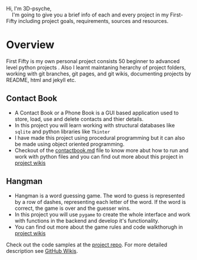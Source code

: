 Hi, I'm 3D-psyche,\
&nbsp;&nbsp;&nbsp;&nbsp;I'm going to give you a brief info of each and every project in my First-Fifty including project goals, requirements, sources and resources.

# Overview
First Fifty is my own personal project consists 50 beginner to advanced level python projects . Also I learnt maintaning herarchy of project folders, working with git branches, git pages, and git wikis, documenting projects by README, html and jekyll etc. 

## Contact Book
- A Contact Book or a Phone Book is a GUI based application used to store, load, use and delete contacts and thier details.
- In this project you will learn working with structural databases like `sqlite` and python libraries like `Tkinter` 
- I have made this project using procedural programming but it can also be made using object oriented programming.
- Checkout of the [contactbook.md](https://github.com/3D-psyche/FirstFifty/blob/master/Contactbook/contactbook.md) file to know more abut how to run and work with python files and you can find out more about this project in [project wikis](https://github.com/3D-psyche/FirstFifty/wiki/Contact-Book)

## Hangman
- Hangman is a word guessing game. The word to guess is represented by a row of dashes, representing each letter of the word. If the word is correct, the game is over and the guesser wins.  
- In this project you will use `pygame` to create the whole interface and work with functions in the backend and develop it's functionality.
- You can find out more about the game rules and code walkthorugh in [project wikis](https://github.com/3D-psyche/FirstFifty/wiki/Hangman)
 
Check out the code samples at the [project repo](https://github.com/3D-psyche/FirstFifty). For more detailed description see [GitHub Wikis](https://github.com/3D-psyche/FirstFifty/wiki).

